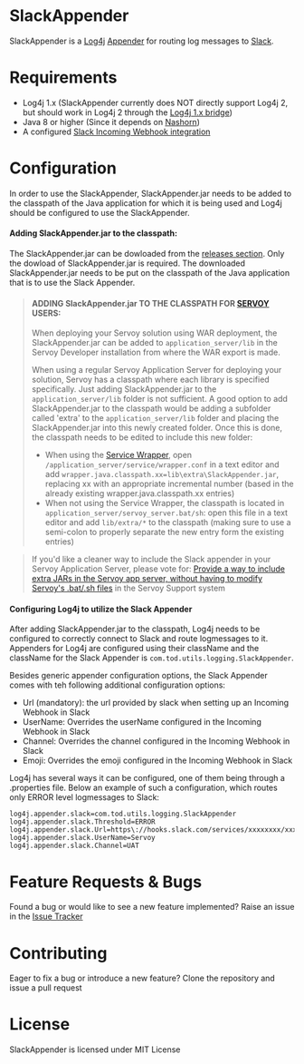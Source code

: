 # SlackAppender
SlackAppender is a [Log4j](https://logging.apache.org/log4j) [Appender]() for routing log messages to [Slack](http://slack.com). 

# Requirements
- Log4j 1.x (SlackAppender currently does NOT directly support Log4j 2, but should work in Log4j 2 through the [Log4j 1.x bridge](https://logging.apache.org/log4j/2.x/manual/migration.html))
- Java 8 or higher (Since it depends on [Nashorn](https://en.wikipedia.org/wiki/Nashorn_(JavaScript_engine)))
- A configured [Slack Incoming Webhook integration](https://api.slack.com/incoming-webhooks)

# Configuration
In order to use the SlackAppender, SlackAppender.jar needs to be added to the classpath of the Java application for which it is being used and Log4j should be configured to use the SlackAppender.

#### Adding SlackAppender.jar to the classpath:
The SlackAppender.jar can be dowloaded from the [releases section](https://github.com/TheOrangeDots/SlackAppender/releases). Only the dowload of SlackAppender.jar is required. The downloaded SlackAppender.jar needs to be put on the classpath of the Java application that is to use the Slack Appender. 

>#### ADDING SlackAppender.jar TO THE CLASSPATH FOR [SERVOY](http://servoy.com) USERS:
>When deploying your Servoy solution using WAR deployment, the SlackAppender.jar can be added to `application_server/lib` in the Servoy Developer installation from where the WAR export is made.
>
>When using a regular Servoy Application Server for deploying your solution, Servoy has a classpath where each library is specified specifically. Just adding SlackAppender.jar to the `application_server/lib` folder is not sufficient. A good option to add SlackAppender.jar to the classpath would be adding a subfolder called 'extra' to the `application_server/lib` folder and placing the SlackAppender.jar into this newly created folder. Once this is done, the classpath needs to be edited to include this new folder:
>- When using the [Service Wrapper](https://wiki.servoy.com/display/public/DOCS/Running+the+Server+As+a+Service), open `/application_server/service/wrapper.conf` in a text editor and add `wrapper.java.classpath.xx=lib\extra\SlackAppender.jar`, replacing xx with an appropriate incremental number (based in the already existing wrapper.java.classpath.xx entries)
>- When not using the Service Wrapper, the classpath is located in `application_server/servoy_server.bat/sh`: open this file in a text editor and add `lib/extra/*` to the classpath (making sure to use a semi-colon to properly separate the new entry form the existing entries)

>If you'd like a cleaner way to include the Slack appender in your Servoy Application Server, please vote for: [Provide a way to include extra JARs in the Servoy app server, without having to modify Servoy's .bat/.sh files](https://support.servoy.com/browse/SVY-9450) in the Servoy Support system

#### Configuring Log4j to utilize the Slack Appender
After adding SlackAppender.jar to the classpath, Log4j needs to be configured to correctly connect to Slack and route logmessages to it. Appenders for Log4j are configured using their className and the className for the Slack Appender is `com.tod.utils.logging.SlackAppender`.

Besides generic appender configuration options, the Slack Appender comes with teh following additional configuration options:
- Url (mandatory): the url provided by slack when setting up an Incoming Webhook in Slack 
- UserName: Overrides the userName configured in the Incoming Webhook in Slack
- Channel: Overrides the channel configured in the Incoming Webhook in Slack
- Emoji: Overrides the emoji configured in the Incoming Webhook in Slack

Log4j has several ways it can be configured, one of them being through a .properties file. Below an example of such a configuration, which routes only ERROR level logmessages to Slack:
```
log4j.appender.slack=com.tod.utils.logging.SlackAppender
log4j.appender.slack.Threshold=ERROR
log4j.appender.slack.Url=https\://hooks.slack.com/services/xxxxxxxx/xxxxxxxxx/xxxxxxxxxxxxxxxxxxxxxxxxxxx
log4j.appender.slack.UserName=Servoy
log4j.appender.slack.Channel=UAT
```

# Feature Requests & Bugs
Found a bug or would like to see a new feature implemented? Raise an issue in the [Issue Tracker](https://github.com/TheOrangeDots/SlackAppender/issues)

# Contributing
Eager to fix a bug or introduce a new feature? Clone the repository and issue a pull request

# License
SlackAppender is licensed under MIT License

